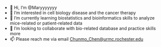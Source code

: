 - 👋 Hi, I’m @Maryyyyyyy
- 👀 I’m interested in cell biology disease and the cancer therapy
- 🌱 I’m currently learning biostatistics and bioinformatics skills to analyze mice-related or patient-related data
- 💞️ I’m looking to collaborate with bio-related database and practice skills more
- 📫 Please reach me via email Chunmo_Chen@urmc.rochester.edu

<!---
Maryyyyyyy/Maryyyyyyy is a ✨ special ✨ repository because its `README.md` (this file) appears on your GitHub profile.
You can click the Preview link to take a look at your changes.
--->
